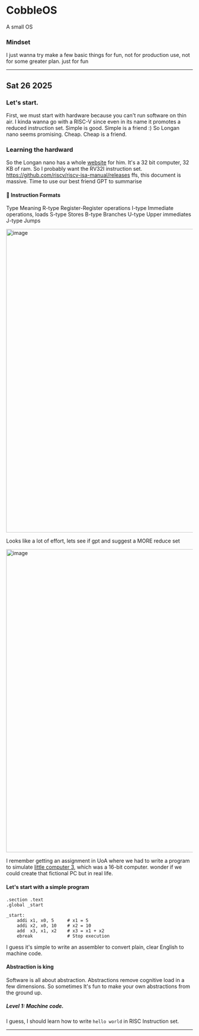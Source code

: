 # CobbleOS
A small OS

### Mindset
I just wanna try make a few basic things for fun, not for production use, not for some greater plan. just for fun

---
## Sat 26 2025
### Let's start.
First, we must start with hardware because you can't run software on thin air.
I kinda wanna go with a RISC-V since even in its name it promotes a reduced instruction set. Simple is good. Simple is a friend :)
So Longan nano seems promising. Cheap. Cheap is a friend.

### Learning the hardward
So the  Longan nano has a whole [website](https://wiki.sipeed.com/hardware/en/longan/Nano/Longan_nano.html) for him. 
It's a 32 bit computer, 32 KB of ram.
So I probably want the RV32I instruction set.
https://github.com/riscv/riscv-isa-manual/releases
ffs, this document is massive.
Time to use our best friend GPT to summarise

#### 🧩 Instruction Formats

Type	Meaning
R-type	Register-Register operations
I-type	Immediate operations, loads
S-type	Stores
B-type	Branches
U-type	Upper immediates
J-type	Jumps

<img width="819" alt="image" src="https://github.com/user-attachments/assets/32c36123-a035-4421-9c1f-1be634b7766c" />

Looks like a lot of effort, lets see if gpt and suggest a MORE reduce set

<img width="818" alt="image" src="https://github.com/user-attachments/assets/c2ce8e1a-e869-4c04-9205-07f1b9d6271c" />

I remember getting an assignment in UoA where we had to write a program to simulate [little computer 3](https://en.wikipedia.org/wiki/Little_Computer_3), which was a 16-bit computer. 
wonder if we could create that fictional PC but in real life.

#### Let's start with a simple program

```
.section .text
.global _start

_start:
    addi x1, x0, 5     # x1 = 5
    addi x2, x0, 10    # x2 = 10
    add  x3, x1, x2    # x3 = x1 + x2
    ebreak             # Stop execution
```

I guess it's simple to write an assembler to convert plain, clear English to machine code.

#### Abstraction is king
Software is all about abstraction.
Abstractions remove cognitive load in a few dimensions.
So sometimes It's fun to make your own abstractions from the ground up.

##### Level 1: Machine code.
I guess, I should learn how to write `hello world` in RISC Instruction set.



---
